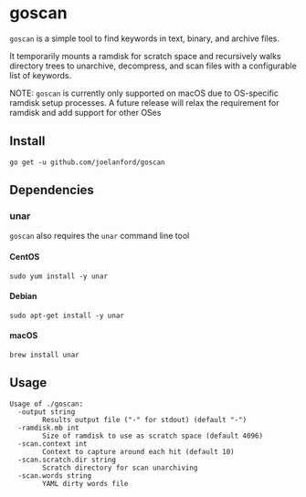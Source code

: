 # goscan

`goscan` is a simple tool to find keywords in text, binary, and archive files. 

It temporarily mounts a ramdisk for scratch space and recursively walks directory trees
to unarchive, decompress, and scan files with a configurable list of keywords.

NOTE: `goscan` is currently only supported on macOS due to OS-specific ramdisk setup processes. 
A future release will relax the requirement for ramdisk and add support for other OSes

## Install

`go get -u github.com/joelanford/goscan`

## Dependencies

### unar

`goscan` also requires the `unar` command line tool

#### CentOS

`sudo yum install -y unar`

#### Debian

`sudo apt-get install -y unar`

#### macOS

`brew install unar`

## Usage

```
Usage of ./goscan:
  -output string
    	Results output file ("-" for stdout) (default "-")
  -ramdisk.mb int
    	Size of ramdisk to use as scratch space (default 4096)
  -scan.context int
    	Context to capture around each hit (default 10)
  -scan.scratch.dir string
    	Scratch directory for scan unarchiving
  -scan.words string
    	YAML dirty words file
```
